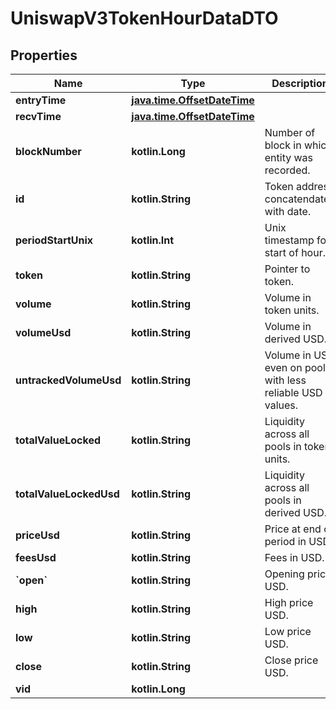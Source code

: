 
# UniswapV3TokenHourDataDTO

## Properties
Name | Type | Description | Notes
------------ | ------------- | ------------- | -------------
**entryTime** | [**java.time.OffsetDateTime**](java.time.OffsetDateTime.md) |  |  [optional]
**recvTime** | [**java.time.OffsetDateTime**](java.time.OffsetDateTime.md) |  |  [optional]
**blockNumber** | **kotlin.Long** | Number of block in which entity was recorded. |  [optional]
**id** | **kotlin.String** | Token address concatendated with date. |  [optional]
**periodStartUnix** | **kotlin.Int** | Unix timestamp for start of hour. |  [optional]
**token** | **kotlin.String** | Pointer to token. |  [optional]
**volume** | **kotlin.String** | Volume in token units. |  [optional]
**volumeUsd** | **kotlin.String** | Volume in derived USD. |  [optional]
**untrackedVolumeUsd** | **kotlin.String** | Volume in USD even on pools with less reliable USD values. |  [optional]
**totalValueLocked** | **kotlin.String** | Liquidity across all pools in token units. |  [optional]
**totalValueLockedUsd** | **kotlin.String** | Liquidity across all pools in derived USD. |  [optional]
**priceUsd** | **kotlin.String** | Price at end of period in USD. |  [optional]
**feesUsd** | **kotlin.String** | Fees in USD. |  [optional]
**&#x60;open&#x60;** | **kotlin.String** | Opening price USD. |  [optional]
**high** | **kotlin.String** | High price USD. |  [optional]
**low** | **kotlin.String** | Low price USD. |  [optional]
**close** | **kotlin.String** | Close price USD. |  [optional]
**vid** | **kotlin.Long** |  |  [optional]




